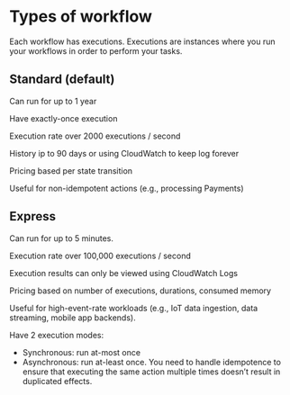 # Types of workflow

Each workflow has executions. Executions are instances where you run your workflows in order to perform your tasks.

## Standard (default)

Can run for up to 1 year

Have exactly-once execution

Execution rate over 2000 executions / second

History ip to 90 days or using CloudWatch to keep log forever

Pricing based per state transition

Useful for non-idempotent actions (e.g., processing Payments)


## Express


Can run for up to 5 minutes.

Execution rate over 100,000 executions / second

Execution results can only be viewed using CloudWatch Logs

Pricing based on number of executions, durations, consumed memory

Useful for high-event-rate workloads (e.g., IoT data ingestion, data streaming, mobile app backends).

Have 2 execution modes:
- Synchronous: run at-most once
- Asynchronous: run at-least once. You need to handle idempotence to ensure that executing the same action multiple times doesn’t result in duplicated effects.

